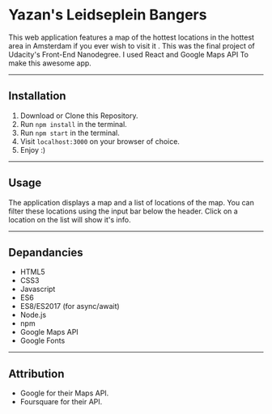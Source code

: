 # Yazan's Leidseplein Bangers

This web application features a map of the hottest locations in the hottest area in Amsterdam if you ever wish to visit it .
This was the final project of Udacity's Front-End Nanodegree.
I used React and Google Maps API To make this awesome app.

-----

## Installation

1. Download or Clone this Repository.
2. Run `npm install` in the terminal.
3. Run `npm start` in the terminal.
4. Visit `localhost:3000` on your browser of choice.
5. Enjoy :)

-----

## Usage

The application displays a map and a list of locations of the map.
You can filter these locations using the input bar below the header.
Click on a location on the list will show it's info.

----- 

## Depandancies

- HTML5
- CSS3
- Javascript
- ES6
- ES8/ES2017 (for async/await)
- Node.js
- npm
- Google Maps API
- Google Fonts

-----

## Attribution

- Google for their Maps API.
- Foursquare for their API.
